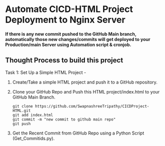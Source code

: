 # Automate CICD-HTML Project Deployment to Nginx Server 

#### If there is any new commit pushed to the GitHub Main branch, automatically those new changes/commits will get deployed to your Production/main Server using Automation script & cronjob.

## Thought Process to build this project

Task 1: Set Up a Simple HTML Project -
 1.	Create/Take a simple HTML project and push it to a GitHub repository.
 2.	Clone your GitHub Repo and Push this HTML project/index.html to your GitHub Main Branch.

      ``git clone https://github.com/SwapnashreeTripathy/CICDProject-HTML.git``<br>
   			``git add index.html``<br>
   			```git commit -m "new commit to github main repo"```<br>
   			``git push``<br>
      
3. Get the Recent Commit from GitHub Repo using a Python Script (Get_Commitids.py).
   
   	

